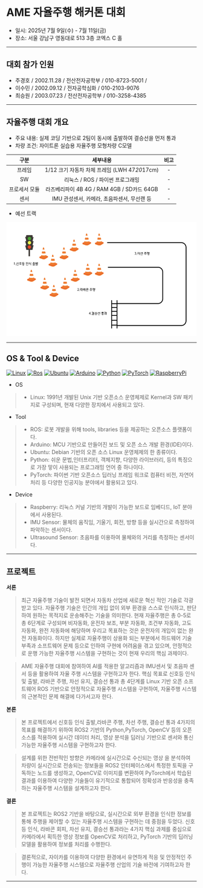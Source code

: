 # AME 자율주행 해커톤 대회
* 일시: 2025년 7월 9일(수) - 7월 11일(금)
* 장소: 서울 강남구 영동대로 513 3층 코엑스 C 홀
---
## 대회 참가 인원
* 주경호 / 2002.11.28 / 전산전자공학부 / 010-8723-5001 / 
* 이수민 / 2002.09.12 / 전자공학심화 / 010-2103-9076
* 최승원 / 2003.07.23 / 전산전자공학부 / 010-3258-4385
---
## 자율주행 대회 개요

* 주요 내용: 실제 코딩 기반으로 2팀이 동시에 출발하여 결승선을 먼저 통과
* 차량 조건: 자이트론 실습용 자율주행 모형차량 C모델

| 구분 | 세부내용 | 비고 |
| :------------: | :------------------------------: | :------------: |
| 프레임 | 1/12 크기 자동차 차체 프레임 (LWH 47*20*17cm) | - |
| SW | 리눅스 / ROS / 파이썬 프로그래밍 | - |
| 프로세서 모듈 | 라즈베리파이 4B 4G / RAM 4GB / SD카드 64GB | - |
| 센서 | IMU 관성센서, 카메라, 초음파센서, 무선랜 등 | - |

* 예선 트랙
<img src="image/track.png" width="600" height ="300">

***
## OS & Tool & Device
[![Linux](https://img.shields.io/badge/-Linux-FCC624?logo=Linux&style=flat-square&logoColor=black)](https://www.kernel.org)
[![Ros](https://img.shields.io/badge/-ROS-22314E?logo=Ros&style=flat-square&logoColor=white)](https://www.ros.org)
[![Ubuntu](https://img.shields.io/badge/-Ubuntu-E95420?logo=Ubuntu&style=flat-square&logoColor=white)](https://ubuntu.com)
[![Arduino](https://img.shields.io/badge/Arduino-00878F?logo=arduino&style=flat-square&logoColor=fff&style=plastic)](https://www.arduino.cc)
[![Python](https://img.shields.io/badge/Python-3776AB?style=flat-square&logo=Python&logoColor=white)](https://www.python.org)
[![PyTorch](https://img.shields.io/badge/PyTorch-EE4C2C?style=flat-square&logo=pytorch&logoColor=white)](http://pytorch.org)
[![RaspberryPi](https://img.shields.io/badge/-RaspberryPi-C51A4A?style=flat-square&logo=Raspberry-Pi)](https://www.raspberrypi.com)

* OS
>* Linux: 1991년 개발된 Unix 기반 오픈소스 운영체제로 Kernel과 SW 패키지로 구성되며, 현재 다양한 장치에서 사용되고 있다.
* Tool
>* ROS: 로봇 개발을 위해 tools, libraries 등을 제공하는 오픈소스 플랫폼이다.
>* Arduino: MCU 기반으로 만들어진 보드 및 오픈 소스 개발 환경(IDE)이다.
>* Ubuntu: Debian 기반의 오픈 소스 Linux 운영체제의 한 종류이다.
>* Python: 쉬운 문법,인터프리터, 객체지향, 다양한 라이브러리, 등의 특징으로 가장 맣이 사용되는 프로그래밍 언어 중 하나이다.
>* PyTorch: 파이썬 기반 오픈소스 딥러닝 프레임 워크로 컴퓨터 비전, 자연어 처리 등 다양한 인공지능 분야에서 활용되고 있다.
* Device
>* Raspberry:  리눅스 커널 기반의 개발이 가능한 보드로 임베디드, IoT 분야에서 사용된다.
>* IMU Sensor: 물체의 움직임, 기울기, 회전, 방향 등을 실시간으로 측정하여 파악하는 센서이다.
>* Ultrasound Sensor: 초음파를 이용하여 물체와의 거리를 측정하는 센서이다.
---
## 프로젝트 

**서론**
> 최근 자율주행 기술이 발전 되면서 자동차 산업에 새로운 혁신 적인 기술로 각광 받고 있다. 자율주행 기술은 인간의 개입 없이 외부 환경을 스스로 인식하고, 판단하여 원하는 목적지로 운송해주는 기술을 의미한다. 현재 자율주행은 총 0-5로 총 6단계로 구성되며 비자동화, 운전자 보조, 부분 자동화, 조건부 자동화, 고도 자동화, 완전 자동화에 해당하며 우리고 목표하는 것은 운전자의 개입이 없는 완전 자동화이다. 하지만 실제로 자율주행이 상용화 되는 부분에서 하드웨어 기술 부족과 소프트웨어 문제 등으로 인하여 구현에 어려움을 겪고 있으며, 안정적으로 운행 가능한 자율주행 시스템을 구현하는 것이 현재 우리의 핵심 과제이다.

> AME 자율주행 대회에 참여하여 AI를 적용한 알고리즘과 IMU센서 및 초음파 센서 등을 활용하여 자율 주행 시스템을 구현하고자 한다. 핵심 목표로 신호등 인식 및 출발, 라바콘 주행, 차선 유지, 결승선 통과 총 4단계를 Linux 기반 오픈 소프트웨어 ROS 기반으로 안정적으로 자율주행 시스템을 구현하여, 자율주행 시스템의 근본적인 문제 해결에 다가서고자 한다.

**본론**
> 본 프로젝트에서 신호등 인식 출발,라바콘 주행, 차선 주행, 결승선 통과 4가지의 목표를 해결하기 위하여 ROS2 기반의 Python,PyTorch, OpenCV 등의 오픈소스를 적용하여  실시간 데이터 처리, 영상 분석을 딥러닝 기반으로 센서와 통신 가능한 자율주행 시스템을 구현하고자 한다.

>설계를 위한 전반적인 방향은 카메라에 실시간으로 수신되는 영상 을 분석하여 차량이 실시간으로 전송되는 정보들을 ROS2 인터페이스에서 특정한 토픽을 구독하는 노드를 생성하고, OpenCV로 이미지를 변환하여 PyTorch에서 학습된 결과를 이용하여 다양한 기술들이 유기적으로 통합되어 정확성과 반응성을 충족하는 자율주행 시스템을 설계하고자 한다.

**결론**
> 본 프로젝트는 ROS2 기반을 바탕으로, 실시간으로 외부 환경을 인식한 정보를 통해 주행을 제어할 수 있는 자율주행 시스템을 구현하는 데 중점을 두었다. 신호등 인식, 라바콘 회피, 차선 유지, 결승선 통과라는 4가지 핵심 과제를 중심으로 카메라에서 획득한 영상 정보를 OpenCV로 처리하고, PyTorch 기반의 딥러닝 모델을 활용하여 정보를 처리를 수행한다.

>결론적으로, 자이카를 이용하여 다양한 환경에서 유연하게 적응 및 안정적인 주행이 가능한 자율주행 시스템으로 자율주행 산업의 기술 바전에 기여하고자 한다.


---

